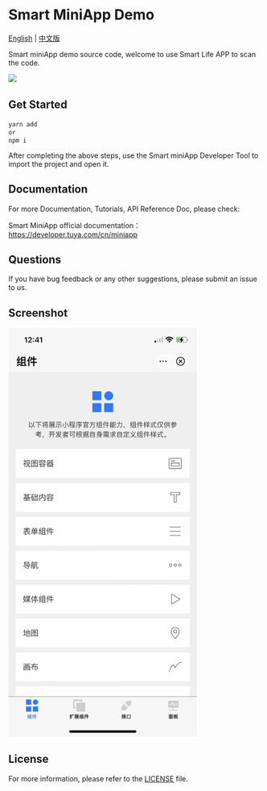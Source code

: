 # Smart MiniApp Demo

[English](README.md) | [中文版](README_cn.md)

Smart miniApp demo source code, welcome to use Smart Life APP to scan the code.

<img  src="https://static1.tuyacn.com/static/tuya-miniapp-doc/images/miniappDemo.png" width="200" />

## Get Started

```shell
yarn add
or
npm i
```

After completing the above steps, use the Smart miniApp Developer Tool to import the project and open it.

## Documentation

For more Documentation, Tutorials, API Reference Doc, please check:

Smart MiniApp official documentation：https://developer.tuya.com/cn/miniapp

## Questions

If you have bug feedback or any other suggestions, please submit an issue to us.

## Screenshot

<img src="assets/images/screen.jpg" width="375" />

## License

For more information, please refer to the [LICENSE](LICENSE) file.